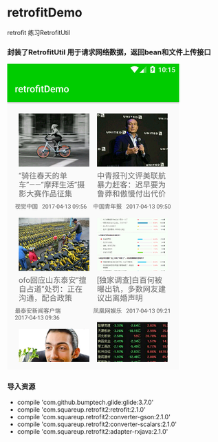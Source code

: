 # retrofitDemo
retrofit 练习RetrofitUtil
### 封装了RetrofitUtil 用于请求网络数据，返回bean和文件上传接口
![retrofit](https://github.com/chenqunming/retrofitDemo/blob/master/pic/pic1.png)

### 导入资源

- compile 'com.github.bumptech.glide:glide:3.7.0'
- compile 'com.squareup.retrofit2:retrofit:2.1.0'
- compile 'com.squareup.retrofit2:converter-gson:2.1.0'
- compile 'com.squareup.retrofit2:converter-scalars:2.1.0'
- compile 'com.squareup.retrofit2:adapter-rxjava:2.1.0'
